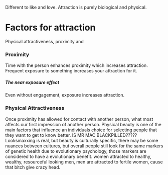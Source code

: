 Different to like and love. Attraction is purely biological and physical. 
# Factors for attraction
Physical attractiveness, proximity and 

### Proximity
Time with the person enhances proximity which increases attraction. Frequent exposure to something increases your attraction for it. 
##### The near exposure effect
Even without engagement, exposure increases attraction. 
### Physical Attractiveness
Once proximity has allowed for contact with another person, what most affects our first impression of another person. Physical beauty is one of the main factors that influence an individuals choice for selecting people that they want to get to know better. IS MR MAC BLACKPILLED????? Looksmaxxing is real, but beauty is culturally specific, there may be some nuances between cultures, but overall people still look for the same markers of genetic health due to evolutionary psychology, those markers are considered to have a evolutionary benefit. women attracted to healthy, wealthy, resourceful looking men, men are attracted to fertile women, cause that bitch give crazy head. 
### 